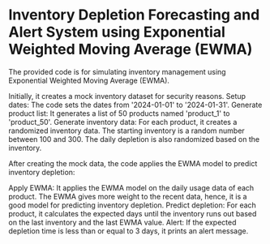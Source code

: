 # Inventory Depletion Forecasting and Alert System using Exponential Weighted Moving Average (EWMA)

The provided code is for simulating inventory management using Exponential Weighted Moving Average (EWMA). 

Initially, it creates a mock inventory dataset for security reasons.
Setup dates: The code sets the dates from '2024-01-01' to '2024-01-31'.
Generate product list: It generates a list of 50 products named 'product_1' to 'product_50'.
Generate inventory data: For each product, it creates a randomized inventory data. The starting inventory is a random number between 100 and 300. The daily depletion is also randomized based on the inventory.

After creating the mock data, the code applies the EWMA model to predict inventory depletion:

Apply EWMA: It applies the EWMA model on the daily usage data of each product. The EWMA gives more weight to the recent data, hence, it is a good model for predicting inventory depletion.
Predict depletion: For each product, it calculates the expected days until the inventory runs out based on the last inventory and the last EWMA value.
Alert: If the expected depletion time is less than or equal to 3 days, it prints an alert message.

